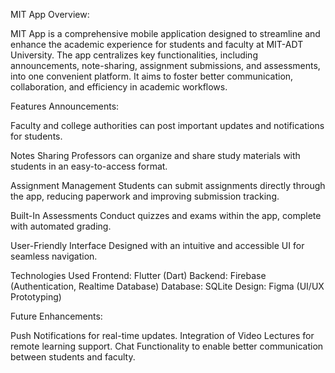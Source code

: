 MIT App
Overview:

MIT App is a comprehensive mobile application designed to streamline and enhance the academic experience for students and faculty at MIT-ADT University. The app centralizes key functionalities, including announcements, note-sharing, assignment submissions, and assessments, into one convenient platform. It aims to foster better communication, collaboration, and efficiency in academic workflows.

Features
Announcements:

Faculty and college authorities can post important updates and notifications for students.

Notes Sharing
Professors can organize and share study materials with students in an easy-to-access format.

Assignment Management
Students can submit assignments directly through the app, reducing paperwork and improving submission tracking.

Built-In Assessments
Conduct quizzes and exams within the app, complete with automated grading.

User-Friendly Interface
Designed with an intuitive and accessible UI for seamless navigation.

Technologies Used
Frontend: Flutter (Dart)
Backend: Firebase (Authentication, Realtime Database)
Database: SQLite
Design: Figma (UI/UX Prototyping)

Future Enhancements:

Push Notifications for real-time updates.
Integration of Video Lectures for remote learning support.
Chat Functionality to enable better communication between students and faculty.
